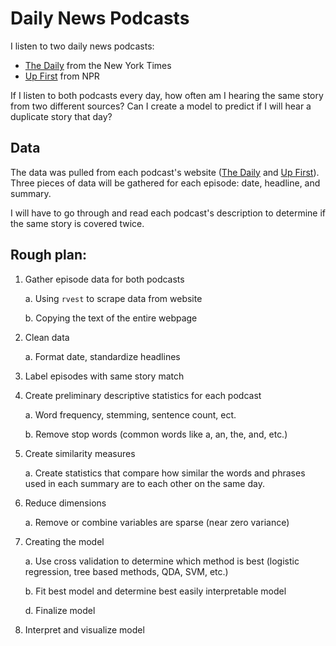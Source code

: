 # Daily News Podcasts

I listen to two daily news podcasts:
* [The Daily](https://www.nytimes.com/column/the-daily) from the New York Times
* [Up First](https://www.npr.org/podcasts/510318/up-first) from NPR

If I listen to both podcasts every day, how often am I hearing the same story from two different sources?  Can I create a model to predict if I will hear a duplicate story that day? 

## Data

The data was pulled from each podcast's website ([The Daily](https://www.nytimes.com/column/the-daily) and [Up First](https://www.npr.org/podcasts/510318/up-first)).  Three pieces of data will be gathered for each episode: date, headline, and summary. 

I will have to go through and read each podcast's description to determine if the same story is covered twice.

## Rough plan:
1.  Gather episode data for both podcasts

      a.  Using `rvest` to scrape data from website
  
      b.  Copying the text of the entire webpage
  
2.  Clean data

     a. Format date, standardize headlines

3.  Label episodes with same story match

4.  Create preliminary descriptive statistics for each podcast

    a.  Word frequency, stemming, sentence count, ect. 
    
    b.  Remove stop words (common words like a, an, the, and, etc.)
    
5.  Create similarity measures

    a.  Create statistics that compare how similar the words and phrases used in each summary are to each other on the same day.  

5.  Reduce dimensions 

    a.  Remove or combine variables are sparse (near zero variance)
    
6.  Creating the model

    a.  Use cross validation to determine which method is best (logistic regression, tree based methods, QDA, SVM, etc.)
    
    b.  Fit best model and determine best easily interpretable model
    
    d.  Finalize model
    
7.  Interpret and visualize model
